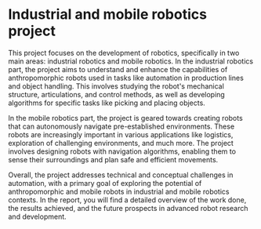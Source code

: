 # Industrial and mobile robotics project

This project focuses on the development of robotics, specifically in two main areas: industrial robotics and mobile robotics. In the industrial robotics part, the project aims to understand and enhance the capabilities of anthropomorphic robots used in tasks like automation in production lines and object handling. This involves studying the robot's mechanical structure, articulations, and control methods, as well as developing algorithms for specific tasks like picking and placing objects.

In the mobile robotics part, the project is geared towards creating robots that can autonomously navigate pre-established environments. These robots are increasingly important in various applications like logistics, exploration of challenging environments, and much more. The project involves designing robots with navigation algorithms, enabling them to sense their surroundings and plan safe and efficient movements.

Overall, the project addresses technical and conceptual challenges in automation, with a primary goal of exploring the potential of anthropomorphic and mobile robots in industrial and mobile robotics contexts. In the report, you will find a detailed overview of the work done, the results achieved, and the future prospects in advanced robot research and development.
